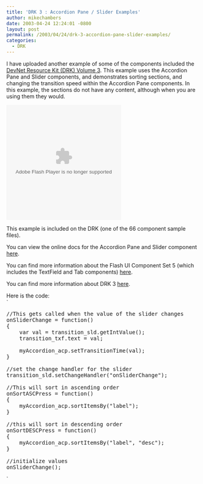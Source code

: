 ```yaml
---
title: 'DRK 3 : Accordion Pane / Slider Examples'
author: mikechambers
date: 2003-04-24 12:24:01 -0800
layout: post
permalink: /2003/04/24/drk-3-accordion-pane-slider-examples/
categories:
  - DRK
---
```



I have uploaded another example of some of the components included the [DevNet Resource Kit (DRK) Volume 3][1]. This example uses the Accordion Pane and Slider components, and demonstrates sorting sections, and changing the transition speed within the Accordion Pane components. In this example, the sections do not have any content, although when you are using them they would.

<!--more-->

  
<OBJECT classid="clsid:D27CDB6E-AE6D-11cf-96B8-444553540000" codebase="http://download.macromedia.com/pub/shockwave/cabs/flash/swflash.cab#version=6,0,0,0" WIDTH="300" HEIGHT="300" id="accordion_setTransitionTime" ALIGN="">
  <PARAM NAME=movie VALUE="/mesh/drk/accordion_setTransitionTime.swf"> <PARAM NAME=quality VALUE=high> <PARAM NAME=bgcolor VALUE=#FFFFFF> <EMBED src="/mesh/drk/accordion_setTransitionTime.swf" quality=high bgcolor=#FFFFFF WIDTH="300" HEIGHT="300" NAME="accordion_setTransitionTime" ALIGN="" TYPE="application/x-shockwave-flash" PLUGINSPAGE="http://www.macromedia.com/go/getflashplayer"></EMBED>
</OBJECT>

This example is included on the DRK (one of the 66 component sample files).

You can view the online docs for the Accordion Pane and Slider component [here][1].

You can find more information about the Flash UI Component Set 5 (which includes the TextField and Tab components) [here][2].

You can find more information about DRK 3 [here][3].

Here is the code:  
`
<pre>
//This gets called when the value of the slider changes
onSliderChange = function()
{
	var val = transition_sld.getIntValue();
	transition_txf.text = val;
	
	myAccordion_acp.setTransitionTime(val);
}

//set the change handler for the slider
transition_sld.setChangeHandler("onSliderChange");

//This will sort in ascending order
onSortASCPress = function()
{
	myAccordion_acp.sortItemsBy("label");
}

//this will sort in descending order
onSortDESCPress = function()
{
	myAccordion_acp.sortItemsBy("label", "desc");
}

//initialize values
onSliderChange();
</pre>
<p>`

 [1]: http://www.macromedia.com/software/drk/productinfo/product_overview/volume3/drk3_docs/index.html
 [2]: http://www.macromedia.com/software/drk/productinfo/product_overview/volume3/flashmx.html
 [3]: http://www.macromedia.com/software/drk/